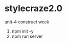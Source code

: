 # stylecraze2.0
unit-4 construct week


<!-- Start your port on 5000, just hit following two commands on your command line -->
1. npm init -y
2. npm run server